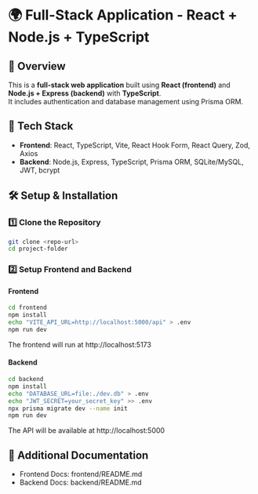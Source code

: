 # 🌍 Full-Stack Application - React + Node.js + TypeScript

## 📌 Overview
This is a **full-stack web application** built using **React (frontend)** and **Node.js + Express (backend)** with **TypeScript**.  
It includes authentication and database management using Prisma ORM.

## 🚀 Tech Stack
- **Frontend**: React, TypeScript, Vite, React Hook Form, React Query, Zod, Axios  
- **Backend**: Node.js, Express, TypeScript, Prisma ORM, SQLite/MySQL, JWT, bcrypt  

## 🛠️ Setup & Installation

### 1️⃣ Clone the Repository
```sh
git clone <repo-url>
cd project-folder
```

### 2️⃣ Setup Frontend and Backend
#### Frontend
```sh
cd frontend
npm install
echo "VITE_API_URL=http://localhost:5000/api" > .env
npm run dev
```
The frontend will run at http://localhost:5173

#### Backend
```sh
cd backend
npm install
echo "DATABASE_URL=file:./dev.db" > .env
echo "JWT_SECRET=your_secret_key" >> .env
npx prisma migrate dev --name init
npm run dev
```
The API will be available at http://localhost:5000

## 📜 Additional Documentation
- Frontend Docs: frontend/README.md
- Backend Docs: backend/README.md 
